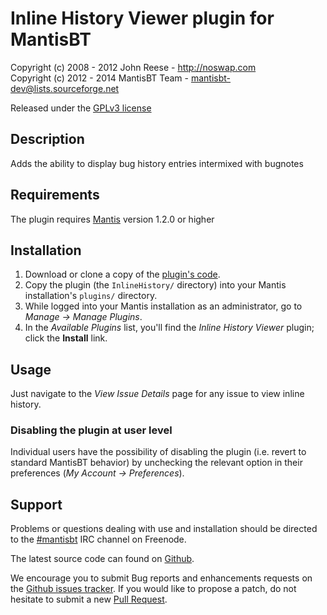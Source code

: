 # Inline History Viewer plugin for MantisBT

Copyright (c) 2008 - 2012  John Reese - http://noswap.com  
Copyright (c) 2012 - 2014  MantisBT Team - mantisbt-dev@lists.sourceforge.net

Released under the [GPLv3 license](http://opensource.org/licenses/GPL-3.0)


## Description

Adds the ability to display bug history entries intermixed with bugnotes


## Requirements

The plugin requires [Mantis](http://www.mantisbt.org/) version 1.2.0 or higher


## Installation

1. Download or clone a copy of the [plugin's code](https://github.com/mantisbt-plugins/inline-history).
2. Copy the plugin (the `InlineHistory/` directory) into your Mantis
   installation's `plugins/` directory.
3. While logged into your Mantis installation as an administrator, go to
   *Manage -> Manage Plugins*.
4. In the *Available Plugins* list, you'll find the *Inline History Viewer* plugin;
   click the **Install** link.


## Usage

Just navigate to the *View Issue Details* page for any issue to view inline
history.


### Disabling the plugin at user level

Individual users have the possibility of disabling the plugin (i.e. revert to
standard MantisBT behavior) by unchecking the relevant option in their
preferences (*My Account -> Preferences*).


## Support

Problems or questions dealing with use and installation should be
directed to the [#mantisbt](irc://freenode.net/mantisbt) IRC channel
on Freenode.

The latest source code can found on
[Github](https://github.com/mantisbt-plugins/inline-history).

We encourage you to submit Bug reports and enhancements requests on the
[Github issues tracker](https://github.com/mantisbt-plugins/inline-history/issues).
If you would like to propose a patch, do not hesitate to submit a new
[Pull Request](https://github.com/mantisbt-plugins/inline-history/compare/).
